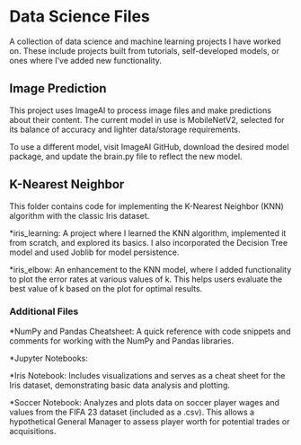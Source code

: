 # Data Science Files

A collection of data science and machine learning projects I have worked on. These include projects built from tutorials, self-developed models, or ones where I’ve added new functionality.

## Image Prediction
This project uses ImageAI to process image files and make predictions about their content. The current model in use is MobileNetV2, selected for its balance of accuracy and lighter data/storage requirements.

To use a different model, visit ImageAI GitHub, download the desired model package, and update the brain.py file to reflect the new model.

## K-Nearest Neighbor
This folder contains code for implementing the K-Nearest Neighbor (KNN) algorithm with the classic Iris dataset.

*iris_learning: A project where I learned the KNN algorithm, implemented it from scratch, and explored its basics. I also incorporated the Decision Tree model and used Joblib for model persistence.

*iris_elbow: An enhancement to the KNN model, where I added functionality to plot the error rates at various values of k. This helps users evaluate the best value of k based on the plot for optimal results.

### Additional Files
*NumPy and Pandas Cheatsheet: A quick reference with code snippets and comments for working with the NumPy and Pandas libraries.

*Jupyter Notebooks:

  *Iris Notebook: Includes visualizations and serves as a cheat sheet for the Iris dataset, demonstrating basic data analysis and plotting.
  
  *Soccer Notebook: Analyzes and plots data on soccer player wages and values from the FIFA 23 dataset (included as a .csv). This allows a hypothetical General Manager to assess player worth for potential trades or acquisitions.
